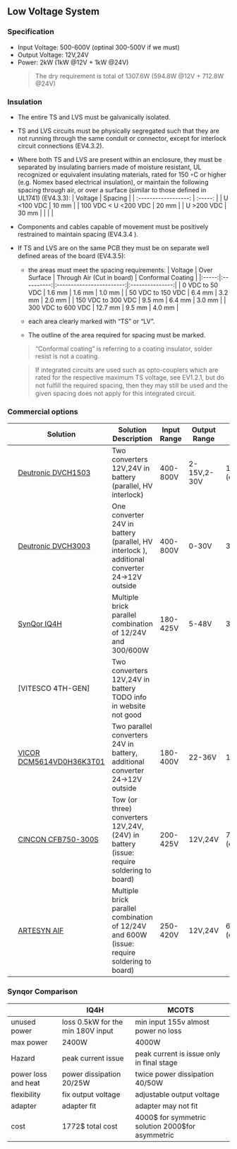 ## Low Voltage System

### Specification
- Input Voltage: 500-600V (optinal 300-500V if we must)
- Output Voltage: 12V,24V
- Power: 2kW  (1kW @12V + 1kW @24V)
    > The dry requirement is total of 1307.6W (594.8W @12V + 712.8W @24V)


### Insulation
- The entire TS and LVS must be galvanically isolated.
- TS and LVS circuits must be physically segregated such that they are not running through the same conduit or connector, except for interlock circuit connections (EV4.3.2).
- Where both TS and LVS are present within an enclosure, they must be separated by insulating
barriers made of moisture resistant, UL recognized or equivalent insulating materials, rated
for 150 ◦C or higher (e.g. Nomex based electrical insulation), or maintain the following
spacing through air, or over a surface (similar to those deﬁned in UL1741) (EV4.3.3):
    | Voltage              | Spacing |
    | :------------------: | :-----: |
    | U <100 VDC           | 10 mm   |
    | 100 VDC < U <200 VDC | 20 mm   |
    | U >200 VDC           | 30 mm   |
    |                      |         |
- Components and cables capable of movement must be positively restrained to maintain
spacing (EV4.3.4 ).
- If TS and LVS are on the same PCB they must be on separate well deﬁned areas of the board (EV4.3.5):
    - the areas must meet the spacing requirements:
        | Voltage | Over Surface | Through Air (Cut in board) | Conformal Coating |
        |:-----:|:----------:|:------------------------:|:---------------:|
        | 0 VDC to 50 VDC | 1.6 mm | 1.6 mm | 1.0 mm |
        | 50 VDC to 150 VDC | 6.4 mm | 3.2 mm | 2.0 mm |
        | 150 VDC to 300 VDC | 9.5 mm | 6.4 mm | 3.0 mm |
        | 300 VDC to 600 VDC | 12.7 mm | 9.5 mm | 4.0 mm |

    - each area clearly marked with “TS” or “LV”. 
    - The outline of the area required for spacing must be marked.
    > “Conformal coating” is referring to a coating insulator, solder resist is not a coating.

    > If integrated circuits are used such as opto-couplers which are rated for the respective maximum TS voltage, see EV1.2.1, but do not fulﬁll the required spacing, then they may still be used and the given spacing does not apply for this integrated circuit.



### Commercial options

|     | Solution                   | Solution Description                                                                         | Input Range | Output Range | Power        | Dimension                                                | Weight               | Cooling | Price            | Perusing Options         |
| --- | -------------------------- | -------------------------------------------------------------------------------------------- | ----------- | ------------ | ------------ | -------------------------------------------------------- | -------------------- | ------- | ---------------- | ------------------------ |
|     | [Deutronic DVCH1503]       | Two converters 12V,24V in battery (parallel, HV interlock)                                   | 400-800V    | 2-15V,2-30V  | 1500W (each) | 295.0x233.0x68.5mm (each)                                | <5kg (each)          | air     |                  |                          |
|     | [Deutronic DVCH3003]       | One converter 24V in battery (parallel, HV interlock ), additional converter 24->12V outside | 400-800V    | 0-30V        | 3000W        | 295.0x233.0x68.5mm                                       | <5kg                 | air     |                  |                          |
|     | [SynQor IQ4H]              | Multiple brick parallel combination of 12/24V and 300/600W                                   | 180-425V    | 5-48V        | 300W,600W    | 119.02x63.14x13mm @600W, 63.14x60.6x12.57mm @300W (each) | 280g@600W, 134g@300W | air     |                  |                          |
|     | [VITESCO 4TH-GEN]            | Two converters 12V,24V in battery           TODO info in website not good                    |             |              |              |                                                          |                      |         |                  |                          |
|     | [VICOR DCM5614VD0H36K3T01] | Two parallel converters 24V in battery, additional converter 24->12V outside                 | 180-400V    | 22-36V       | 1300W        | 141.37 x 35.54 x 9.4mm  (each)                           | 215g (each)          | air     | $1,156.04 (each) | [VICOR_mouser]  26 weeks |
|     | [CINCON CFB750-300S]       | Tow (or three) converters 12V,24V,(24V) in battery   (issue: require soldering to board)     | 200-425V    | 12V,24V      | 750W (each)  | 116.8x61.0x12.7 mm                                       | 230g                 | air     | $290.00 (each)   | [CINCON_mouser] 3 weeks  |
|     | [ARTESYN AIF]              | Multiple brick parallel combination of 12/24V and 600W   (issue: require soldering to board) | 250-420V    | 12V,24V      | 600W (each)  | 116.8x61.0x12.7 mm                                       | 250g                 | air     |                  |                          |

[Deutronic DVCH1503]:https://www.deutronic.com/produkte/dvch1503-700/
[Deutronic DVCH3003]:https://www.deutronic.com/produkte/dvch3003/ 
[DVCH1503]:https://www.deutronic.com/wp-content/uploads/2020/01/DVCHx3.jpg

[SynQor IQ4H]:https://www.synqor.com/product-guide/industrial/dc-dc-converter/isolated/21/385-v
[IQ4H]:https://www.synqor.com/getmedia/7869317c-e05f-4d35-824e-810b6f9fea07/MPFC-115-3PH-270-FP_240x183?width=240&height=183&ext=.png

[VICOR DCM5614VD0H36K3T01]:http://www.vicorpower.com/products?productType=cfg&productKey=DCM5614VD0H36K3T01
[DCM5614VD0H36K3T01]:https://www.mouser.co.il/images/vicor/images/dcm5614bd0h36k3t05_SPL.jpg
[VICOR_mouser]:https://www.mouser.co.il/ProductDetail/Vicor/DCM5614VD0H36K3T01?qs=%2Fha2pyFadujxpTX5w83uwh8qt3NPJSNU4%252BJOG68aWU5dvBAx7hx4ZgJ53ARBlYqk

[CINCON CFB750-300S]:https://www.cincon.com/productdetail/CFB750-300S.html
[CFB750-300S]:https://www.mouser.co.il/images/cincon/images/CFB750-300S12_DSL.jpg
[CINCON_mouser]:https://www.mouser.co.il/ProductDetail/Cincon/CFB750-300S24?qs=W0yvOO0ixfGqq70Hb2lllQ%3D%3D

[ARTESYN AIF]:https://www.artesyn.com/power-supplies/websheet/560/aif-series
[AIF]:https://www.artesyn.com/assets/w530/5951471cf7.png

[VISCO 4TH-GEN]:https://www.vitesco-technologies.com/en/Home/Solutions/Products/High-Voltage-DC-DC-Converter-4th-Generation-en

<!-- 1.[DVCH3000 Series]
    - https://www.deutronic.com/produkte/dvch3003/
    - https://www.deutronic.com/produkte/dvch1503-700/ -->
    
<!-- 1. [SynQor IQ4H Family](https://www.synqor.com/product-guide/industrial/dc-dc-converter/isolated/21/385-v) - multiple brick combination of 12/24V and 300/600W. parallel combination is a feature (include clock sync)
    - Input: 180-425V DC
    - Output: 12,24V each brick has fixed voltage (with trim option), 300/600W
    - Dimension: 119.02 * 63.14 * 13mm @600W, 63.14 * 60.6 * 12.57mm @300W
    - Weight: 280g@600W, 134g@300W
    - HV insulation - REINFORCED INSULATION input to output - need to check if it ia a galvanic isolation.
    - Price: 

    - Pros:
        - redundancy -->


<!-- 2. [VICOR DC-DC Isolated Regulated Converters](http://www.vicorpower.com/dc-dc/isolated-regulated/dcm) - multiple brick combination of 12/24V and 500W.
> More wattage option are available. up to 600W.
> Array (parallel) option ia available but require PCB 
    - Input: 160-420V DC
    - Output: 12,24V each brick has fixed voltage (with trim option), 500W
    - Dimension: 95.13*35.5*9.40mm 
    - Weight: 116g
    - HV insulation - isolated. not sure which class

    - Pros:
        - redundancy for the array option -->

<!-- 6. https://www.mouser.co.il/ProductDetail/Cincon/CFB750-300S24?qs=W0yvOO0ixfGqq70Hb2lllQ%3D%3D
https://www.mouser.co.il/ProductDetail/Cincon/CFB750-300S12N?qs=W0yvOO0ixfFssV7hjzvKNw%3D%3D -->

<!-- 
7. https://www.mouser.co.il/ProductDetail/XP-Power/QHL750300S24?qs=w%2Fv1CP2dgqrRwAzs8wcPvw%3D%3D
https://www.mouser.co.il/ProductDetail/XP-Power/QHL750300S12?qs=w%2Fv1CP2dgqpcbiw4MS5lhw%3D%3D


8. https://www.artesyn.com/power-supplies/websheet/560/aif-series
 -->

### Synqor Comparison
|                     | IQ4H                              | MCOTS                                             |
| ------------------- | --------------------------------- | ------------------------------------------------- |
| unused power        | loss 0.5kW for the min 180V input | min input 155v almost power no loss               |
| max power           | 2400W                             | 4000W                                             |
| Hazard              | peak current issue                | peak current is issue only in final stage         |
| power loss and heat | power dissipation 20/25W          | twice  power dissipation 40/50W                   |
| flexibility         | fix output voltage                | adjustable output voltage                         |
| adapter             | adapter fit                       | adapter may not fit                               |
| cost                | 1772$ total cost                  | 4000$ for symmetric solution  2000$for asymmetric |
